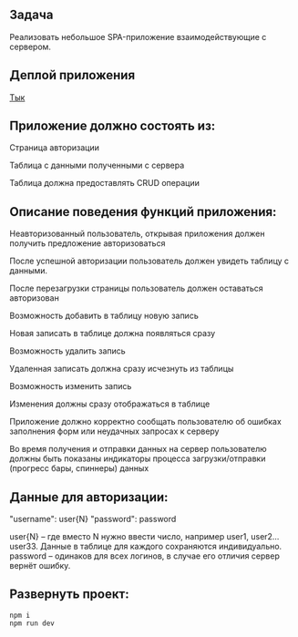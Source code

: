 ## Задача

Реализовать небольшое SPA-приложение взаимодействующие с сервером.

## Деплой приложения

[Тык](https://drainkid.github.io/test_spa/)

## Приложение должно состоять из:

Страница авторизации

Таблица с данными полученными с сервера

Таблица должна предоставлять CRUD операции

## Описание поведения функций приложения:
Неавторизованный пользователь, открывая приложения должен получить предложение авторизоваться

После успешной авторизации пользователь должен увидеть таблицу с данными.

После перезагрузки страницы пользователь должен оставаться авторизован

Возможность добавить в таблицу новую запись

Новая записать в таблице должна появляться сразу

Возможность удалить запись

Удаленная записать должна сразу исчезнуть из таблицы

Возможность изменить запись

Изменения должны сразу отображаться в таблице

Приложение должно корректно сообщать пользователю об ошибках заполнения форм или неудачных запросах к серверу

Во время получения и отправки данных на сервер пользователю должны быть показаны индикаторы процесса загрузки/отправки (прогресс бары, спиннеры) данных

## Данные для авторизации:
"username": user{N}
"password": password

user{N} – где вместо N нужно ввести число, например user1, user2… user33. Данные в таблице для каждого сохраняются индивидуально.
password – одинаков для всех логинов, в случае его отличия сервер вернёт ошибку.


## Развернуть проект:
    npm i
    npm run dev



